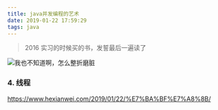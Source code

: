 ```yaml
---
title: java并发编程的艺术
date: 2019-01-22 17:59:29
tags: java
---
```



> 2016 实习的时候买的书，发誓最后一遍读了

![我也不知道啊，怎么整折磨脏](https://beer-1256523277.cos.ap-shanghai.myqcloud.com/blog/java并发编程的艺术.png
)

<!--more-->
### 4. 线程

https://www.hexianwei.com/2019/01/22/%E7%BA%BF%E7%A8%8B/
